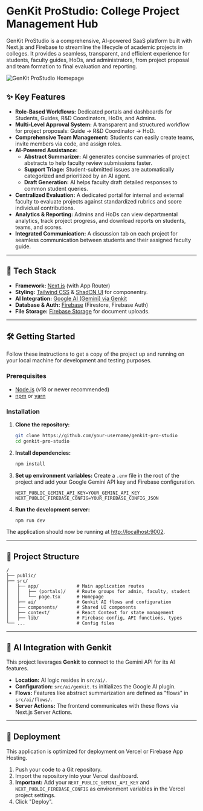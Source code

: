 

# GenKit ProStudio: College Project Management Hub

GenKit ProStudio is a comprehensive, AI-powered SaaS platform built with Next.js and Firebase to streamline the lifecycle of academic projects in colleges. It provides a seamless, transparent, and efficient experience for students, faculty guides, HoDs, and administrators, from project proposal and team formation to final evaluation and reporting.

![GenKit ProStudio Homepage](https://i.imgur.com/your-screenshot.png) <!-- Replace with a real screenshot URL -->

## ✨ Key Features

- **Role-Based Workflows:** Dedicated portals and dashboards for Students, Guides, R&D Coordinators, HoDs, and Admins. 
- **Multi-Level Approval System:** A transparent and structured workflow for project proposals: Guide → R&D Coordinator → HoD.
- **Comprehensive Team Management:** Students can easily create teams, invite members via code, and assign roles.
- **AI-Powered Assistance:**
    - **Abstract Summarizer:** AI generates concise summaries of project abstracts to help faculty review submissions faster.
    - **Support Triage:** Student-submitted issues are automatically categorized and prioritized by an AI agent.
    - **Draft Generation:** AI helps faculty draft detailed responses to common student queries.
- **Centralized Evaluation:** A dedicated portal for internal and external faculty to evaluate projects against standardized rubrics and score individual contributions.
- **Analytics & Reporting:** Admins and HoDs can view departmental analytics, track project progress, and download reports on students, teams, and scores.
- **Integrated Communication:** A discussion tab on each project for seamless communication between students and their assigned faculty guide.

---

## 🚀 Tech Stack

- **Framework:** [Next.js](https://nextjs.org/) (with App Router)
- **Styling:** [Tailwind CSS](https://tailwindcss.com/) & [ShadCN UI](https://ui.shadcn.com/) for componentry.
- **AI Integration:** [Google AI (Gemini) via Genkit](https://firebase.google.com/docs/genkit)
- **Database & Auth:** [Firebase](https://firebase.google.com/) (Firestore, Firebase Auth)
- **File Storage:** [Firebase Storage](https://firebase.google.com/docs/storage) for document uploads.

---

## 🛠️ Getting Started

Follow these instructions to get a copy of the project up and running on your local machine for development and testing purposes.

### Prerequisites

- [Node.js](https://nodejs.org/en/) (v18 or newer recommended)
- [npm](https://www.npmjs.com/) or [yarn](https://yarnpkg.com/)

### Installation

1.  **Clone the repository:**
    ```bash
    git clone https://github.com/your-username/genkit-pro-studio
    cd genkit-pro-studio
    ```

2.  **Install dependencies:**
    ```bash
    npm install
    ```

3.  **Set up environment variables:**
    Create a `.env` file in the root of the project and add your Google Gemini API key and Firebase configuration.
    ```env
    NEXT_PUBLIC_GEMINI_API_KEY=YOUR_GEMINI_API_KEY
    NEXT_PUBLIC_FIREBASE_CONFIG=YOUR_FIREBASE_CONFIG_JSON
    ```

4.  **Run the development server:**
    ```bash
    npm run dev
    ```

The application should now be running at [http://localhost:9002](http://localhost:9002).

---

## 📂 Project Structure

```
/
├── public/
├── src/
│   ├── app/              # Main application routes
│   │   ├── (portals)/    # Route groups for admin, faculty, student
│   │   └── page.tsx      # Homepage
│   ├── ai/               # Genkit AI flows and configuration
│   ├── components/       # Shared UI components
│   ├── context/          # React Context for state management
│   ├── lib/              # Firebase config, API functions, types
└── ...                   # Config files
```

---

## 🤖 AI Integration with Genkit

This project leverages **Genkit** to connect to the Gemini API for its AI features.

- **Location:** AI logic resides in `src/ai/`.
- **Configuration:** `src/ai/genkit.ts` initializes the Google AI plugin.
- **Flows:** Features like abstract summarization are defined as "flows" in `src/ai/flows/`.
- **Server Actions:** The frontend communicates with these flows via Next.js Server Actions.

---

## 🚀 Deployment

This application is optimized for deployment on Vercel or Firebase App Hosting.

1.  Push your code to a Git repository.
2.  Import the repository into your Vercel dashboard.
3.  **Important:** Add your `NEXT_PUBLIC_GEMINI_API_KEY` and `NEXT_PUBLIC_FIREBASE_CONFIG` as environment variables in the Vercel project settings.
4.  Click "Deploy".
